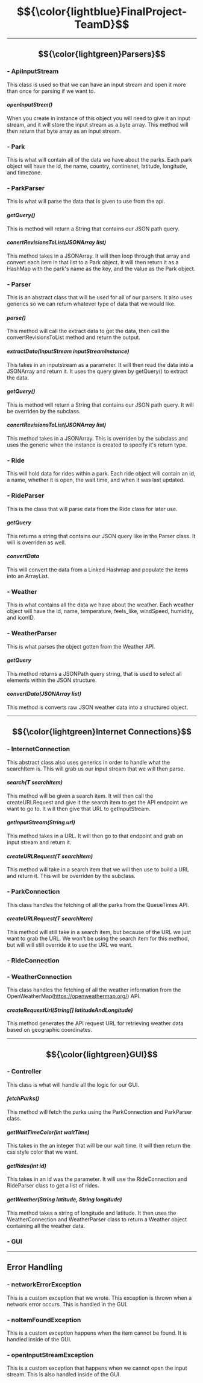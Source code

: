 # $${\color{lightblue}FinalProject-TeamD}$$ 

----------------------------------------------------------------------------

## $${\color{lightgreen}Parsers}$$

### - ApiInputStream
This class is used so that we can have an input stream and open it more than once for parsing if we want to. 

#### *openInputStrem()*
When you create in instance of this object you will need to give it an input stream, and it will store the input stream as a byte array. This method will then return that byte array as an input stream. 


### - Park
This is what will contain all of the data we have about the parks. Each park object will have the id, the name, country, continenet, latitude, longitude, and timezone. 

### - ParkParser
This is what will parse the data that is given to use from the api. 

#### *getQuery()*
This is method will return a String that contains our JSON path query.

#### *conertRevisionsToList(JSONArray list)*
This method takes in a JSONArray. It will then loop through that array and convert each item in that list to a Park object. It will then return it as a HashMap with the park's name as the key, and the value as the Park object.


### - Parser
This is an abstract class that will be used for all of our parsers. It also uses generics so we can return whatever type of data that we would like.

#### *parse()*
This method will call the extract data to get the data, then call the convertRevisionsToList method and return the output. 

#### *extractData(InputStream inputStreamInstance)*
This takes in an inputstream as a parameter. It will then read the data into a JSONArray and return it. It uses the query given by getQuery() to extract the data.

#### *getQuery()*
This is method will return a String that contains our JSON path query. It will be overriden by the subclass. 

#### *conertRevisionsToList(JSONArray list)*
This method takes in a JSONArray. This is overriden by the subclass and uses the generic when the instance is created to specify it's return type. 


### - Ride
This will hold data for rides within a park. Each ride object will contain an id, a name, whether it is open, the wait time, and when it was last updated.

### - RideParser
This is the class that will parse data from the Ride class for later use. 

#### *getQuery*
This returns a string that contains our JSON query like in the Parser class. It will is overriden as well.

#### *convertData*
This will convert the data from a Linked Hashmap and populate the items into an ArrayList.


### - Weather
This is what contains all the data we have about the weather. Each weather object will have the id, name, temperature, feels_like, windSpeed, humidity, and iconID.

### - WeatherParser
This is what parses the object gotten from the Weather API.

#### *getQuery*
This method returns a JSONPath query string, that is used to select all elements within the JSON structure.

#### *convertData(JSONArray list)*
This method is converts raw JSON weather data into a structured object.

----------------------------------------------------------------------------

## $${\color{lightgreen}Internet Connections}$$

### - InternetConnection
This abstract class also uses generics in order to handle what the searchItem is. This will grab us our input stream that we will then parse. 

#### *search(T searchItem)*
This method will be given a search item. It will then call the createURLRequest and give it the search item to get the API endpoint we want to go to. It will then give that URL to getInputStream.

#### *getInputStream(String url)*
This method takes in a URL. It will then go to that endpoint and grab an input stream and return it.

#### *createURLRequest(T searchItem)*
This method will take in a search item that we will then use to build a URL and return it. This will be overriden by the subclass. 


### - ParkConnection
This class handles the fetching of all the parks from the QueueTimes API. 

#### *createURLRequest(T searchItem)*
This method will still take in a search item, but because of the URL we just want to grab the URL. We won't be using the search item for this method, but will will still override it to use the URL we want. 


### - RideConnection


### - WeatherConnection
This class handles the fetching of all the weather information from the OpenWeatherMap(https://openweathermap.org/) API. 

#### *createRequestUrl(String[] latitudeAndLongitude)*
This method generates the API request URL for retrieving weather data based on geographic coordinates.

----------------------------------------------------------------------------

## $${\color{lightgreen}GUI}$$

### - Controller
This class is what will handle all the logic for our GUI. 

#### *fetchParks()*
This method will fetch the parks using the ParkConnection and ParkParser class. 

#### *getWaitTimeColor(int waitTime)*
This takes in the an integer that will be our wait time. It will then return the css style color that we want. 

#### *getRides(int id)*
This takes in an id was the parameter. It will use the RideConnection and RideParser class to get a list of rides. 

#### *getWeather(String latitude, String longitude)*
This method takes a string of longitude and latitude. It then uses the WeatherConnection and WeatherParser class to return a Weather object containing all the weather data.


### - GUI

----------------------------------------------------------------------------

## Error Handling

### - networkErrorException
This is a custom exception that we wrote. This exception is thrown when a network error occurs. This is handled in the GUI.


### - noItemFoundException
This is a custom exception happens when the item cannot be found. It is handled inside of the GUI.


### - openInputStreamException
This is a custom exception that happens when we cannot open the input stream. This is also handled inside of the GUI. 


